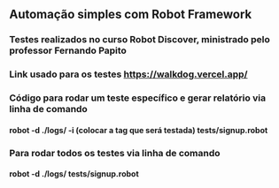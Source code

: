 ## Automação simples com Robot Framework
### Testes realizados no curso Robot Discover, ministrado pelo professor Fernando Papito 

### Link usado para os testes https://walkdog.vercel.app/

### Código para rodar um teste específico e gerar relatório via linha de comando 
#### robot -d ./logs/ -i (colocar a tag que será testada) tests/signup.robot 

### Para rodar todos os testes via linha de comando 
#### robot -d ./logs/ tests/signup.robot 
